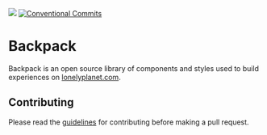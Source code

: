 ![](https://travis-ci.org/lonelyplanet/backpack.svg?branch=master)
[![Conventional Commits](https://img.shields.io/badge/Conventional%20Commits-1.0.0-yellow.svg)](https://conventionalcommits.org)

# Backpack

Backpack is an open source library of components and styles used to build experiences on [lonelyplanet.com](https://www.lonelyplanet.com/).

## Contributing

Please read the [guidelines](https://github.com/lonelyplanet/backpack/blob/master/CONTRIBUTING.md) for contributing before making a pull request.
